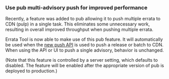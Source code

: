 ### Use pub multi-advisory push for improved performance

Recently, a feature was added to pub allowing it to push multiple errata to CDN
(pulp) in a single task. This eliminates some unnecessary work, resulting in
overall improved throughput when pushing multiple errata.

Errata Tool is now able to make use of this pub feature.  It will automatically
be used when the
[new push API](/developer-guide/api-http-api.html#api-post-apiv1push) is used to
push a release or batch to CDN. When using the API or UI to push a single
advisory, behavior is unchanged.

(Note that this feature is controlled by a server setting, which defaults to
disabled. The feature will be enabled after the appropriate version of pub is
deployed to production.)
